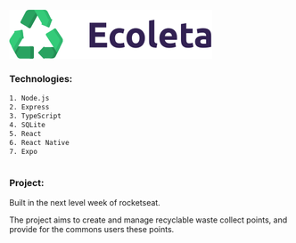![](/.github/ecoleta.svg)

### Technologies:

    1. Node.js    
    2. Express
    3. TypeScript
    4. SQLite
    5. React
    6. React Native
    7. Expo    
#
### Project:

Built in the next level week of rocketseat.

The project aims to create and manage recyclable waste collect points, and provide for the commons users these points.
